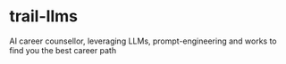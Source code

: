 # trail-llms
AI career counsellor, leveraging LLMs, prompt-engineering and works to find you the best career path
